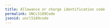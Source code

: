 ```yaml
---
title: Allowance or charge identification code
permalink: UNCL5189Code
jsonid: uncl5189code
---
```

